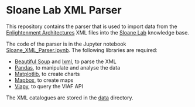 # Sloane Lab XML Parser

This repository contains the parser that is used to import data from the [Enlightenment Architectures](https://enlightenmentarchitectures.reconstructingsloane.org/) XML files into the [Sloane Lab](http://sloanelab.org/) knowledge base.

The code of the parser is in the Jupyter notebook [Sloane_XML_Parser.ipynb](https://github.com/sloanelab-org/xml-parser/blob/main/Sloane_XML_Parser.ipynb). The following libraries are required:

* [Beautiful Soup](https://www.crummy.com/software/BeautifulSoup/) and [lxml](https://lxml.de), to parse the XML
* [Pandas](https://pandas.pydata.org/), to manipulate and analyse the data
* [Matplotlib](https://matplotlib.org/), to create charts
* [Mapbox](https://pypi.org/project/mapbox/), to create maps
* [Viapy](https://pypi.org/project/viapy/), to query the VIAF API

The XML catalogues are stored in the [data](https://github.com/sloanelab-org/xml-parser/tree/main/data) directory.
